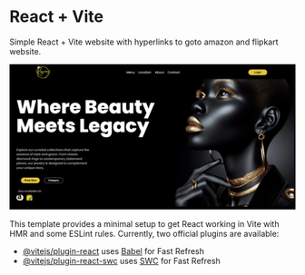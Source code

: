 # React + Vite

Simple React + Vite website with hyperlinks to goto amazon and flipkart website.

![image alt](https://github.com/Hanna1Salam/first_react_project/blob/master/Screenshot%202024-10-31%20120134.png?raw=true)

This template provides a minimal setup to get React working in Vite with HMR and some ESLint rules.
Currently, two official plugins are available:

- [@vitejs/plugin-react](https://github.com/vitejs/vite-plugin-react/blob/main/packages/plugin-react/README.md) uses [Babel](https://babeljs.io/) for Fast Refresh
- [@vitejs/plugin-react-swc](https://github.com/vitejs/vite-plugin-react-swc) uses [SWC](https://swc.rs/) for Fast Refresh
